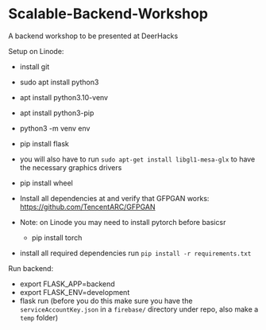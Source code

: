 # Scalable-Backend-Workshop
A backend workshop to be presented at DeerHacks 

Setup on Linode:

- install git
- sudo apt install python3
- apt install python3.10-venv
- apt install python3-pip
- python3 -m venv env 
- pip install flask
- you will also have to run `sudo apt-get install libgl1-mesa-glx` to have the necessary graphics drivers
- pip install wheel
- Install all dependencies at and verify that GFPGAN works: https://github.com/TencentARC/GFPGAN
- Note: on Linode you may need to install pytorch before basicsr
  - pip install torch

- install all required dependencies run `pip install -r requirements.txt`


Run backend:
- export FLASK_APP=backend
- export FLASK_ENV=development
- flask run (before you do this make sure you have the `serviceAccountKey.json` in a `firebase/` directory under repo, also make a `temp` folder)

